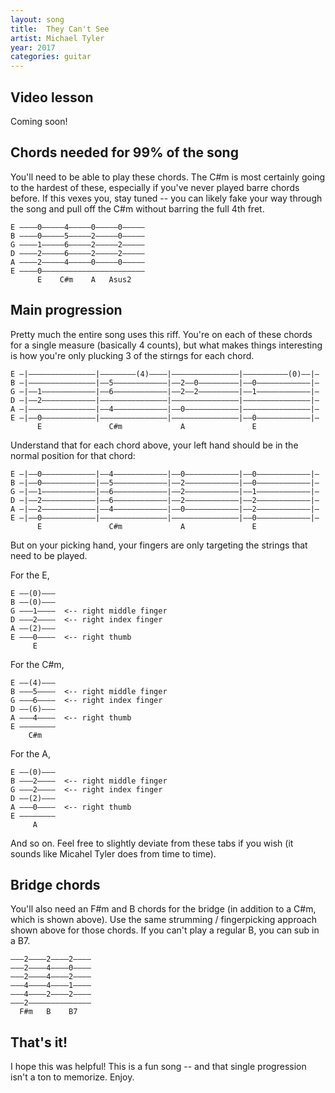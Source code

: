```yaml
---
layout: song
title:  They Can't See
artist: Michael Tyler
year: 2017
categories: guitar
---
```


## Video lesson

<!-- <iframe width="560" height="315" src="https://www.youtube.com/embed/jROWArwvnnI" frameborder="0" allowfullscreen></iframe> -->

<!-- ## Editor's notes -->

Coming soon!

## Chords needed for 99% of the song

You'll need to be able to play these chords. The C#m is most certainly going to the hardest of these, especially if you've never played barre chords before. If this vexes you, stay tuned -- you can likely fake your way through the song and pull off the C#m without barring the full 4th fret.

    E ––––0–––––4–––––0–––––0–––––
    B ––––0–––––5–––––2–––––0–––––
    G ––––1–––––6–––––2–––––2–––––
    D ––––2–––––6–––––2–––––2–––––
    A ––––2–––––4–––––0–––––0–––––
    E ––––0–––––––––––––––––––––––
          E    C#m    A   Asus2      

## Main progression

Pretty much the entire song uses this riff. You're on each of these chords for a single measure (basically 4 counts), but what makes things interesting is how you're only plucking 3 of the stirngs for each chord.

    E –|–––––––––––––––|––––––––(4)––––|–––––––––––––––|––––––––––(0)––|–
    B –|–––––––––––––––|––5––––––––––––|––2––0–––––––––|––0––––––––––––|–
    G –|––1––––––––––––|––6––––––––––––|––2––2–––––––––|––1––––––––––––|–
    D –|––2––––––––––––|–––––––––––––––|–––––––––––––––|–––––––––––––––|–
    A –|–––––––––––––––|––4––––––––––––|––0––––––––––––|–––––––––––––––|–
    E –|––0––––––––––––|–––––––––––––––|–––––––––––––––|––0––––––––––––|–
          E               C#m             A               E

Understand that for each chord above, your left hand should be in the normal position for that chord:

    E –|––0––––––––––––|––4––––––––––––|––0––––––––––––|––0––––––––––––|–
    B –|––0––––––––––––|––5––––––––––––|––2––––––––––––|––0––––––––––––|–
    G –|––1––––––––––––|––6––––––––––––|––2––––––––––––|––1––––––––––––|–
    D –|––2––––––––––––|––6––––––––––––|––2––––––––––––|––2––––––––––––|–
    A –|––2––––––––––––|––4––––––––––––|––0––––––––––––|––2––––––––––––|–
    E –|––0––––––––––––|–––––––––––––––|–––––––––––––––|––0––––––––––––|–
          E               C#m             A               E

 But on your picking hand, your fingers are only targeting the strings that need to be played.

 For the E,

    E ––(0)–––
    B ––(0)–––
    G –––1––––  <-- right middle finger   
    D –––2––––  <-- right index finger    
    A ––(2)–––                            
    E –––0––––  <-- right thumb           
         E      

For the C#m,

    E ––(4)–––
    B –––5––––  <-- right middle finger   
    G –––6––––  <-- right index finger    
    D ––(6)–––                            
    A –––4––––  <-- right thumb           
    E ––––––––
        C#m   

For the A,

    E ––(0)–––
    B –––2––––  <-- right middle finger   
    G –––2––––  <-- right index finger    
    D ––(2)–––                            
    A –––0––––  <-- right thumb           
    E ––––––––
         A  

And so on. Feel free to slightly deviate from these tabs if you wish (it sounds like Micahel Tyler does from time to time).

## Bridge chords

You'll also need an F#m and B chords for the bridge (in addition to a C#m, which is shown above). Use the same strumming / fingerpicking approach shown above for those chords. If you can't play a regular B, you can sub in a B7.

    –––2––––2––––2––––
    –––2––––4––––0––––
    –––2––––4––––2––––
    –––4––––4––––1––––
    –––4––––2––––2––––
    –––2––––––––––––––
      F#m   B    B7

## That's it!

I hope this was helpful! This is a fun song -- and that single progression isn't a ton to memorize. Enjoy.

